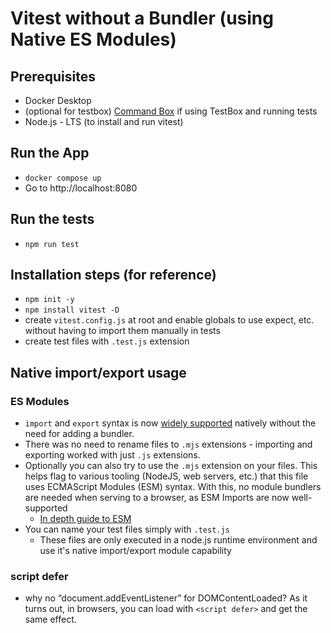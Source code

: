 # Vitest without a Bundler (using Native ES Modules)

## Prerequisites

- Docker Desktop
- (optional for testbox) [Command Box](https://www.ortussolutions.com/products/commandbox) if using TestBox and running tests
- Node.js - LTS (to install and run vitest)

## Run the App

- `docker compose up`
- Go to http://localhost:8080

## Run the tests

- `npm run test`

## Installation steps (for reference)

- `npm init -y`
- `npm install vitest -D`
- create `vitest.config.js` at root and enable globals to use expect, etc. without having to import them manually in tests
- create test files with `.test.js` extension

## Native import/export usage

### ES Modules

- `import` and `export` syntax is now [widely supported](https://caniuse.com/?search=es6%20modules) natively without the need for adding a bundler.
- There was no need to rename files to `.mjs` extensions - importing and exporting worked with just `.js` extensions.
- Optionally you can also try to use the `.mjs` extension on your files. This helps flag to various tooling (NodeJS, web servers, etc.) that this file uses ECMAScript Modules (ESM) syntax. With this, no module bundlers are needed when serving to a browser, as ESM Imports are now well-supported
  - [In depth guide to ESM](https://gils-blog.tayar.org/posts/using-jsm-esm-in-nodejs-a-practical-guide-part-1/)
- You can name your test files simply with `.test.js`
  - These files are only executed in a node.js runtime environment and use it's native import/export module capability

### script defer

- why no “document.addEventListener” for DOMContentLoaded? As it turns out, in browsers, you can load with `<script defer>` and get the same effect.
